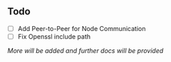 ## Todo
- [ ] Add Peer-to-Peer for Node Communication
- [ ] Fix Openssl include path

_More will be added and further docs will be provided_
